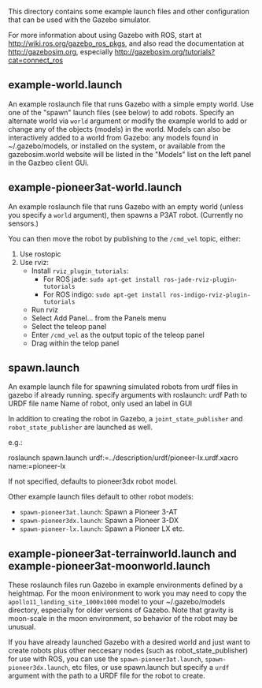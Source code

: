 

This directory contains some example launch files and other configuration that can
be used with the Gazebo simulator.

For more information about using Gazebo with ROS, start at <http://wiki.ros.org/gazebo_ros_pkgs>,
and also read the documentation at <http://gazebosim.org>, especially <http://gazebosim.org/tutorials?cat=connect_ros>


example-world.launch 
--------------------
An example roslaunch file that runs Gazebo with a simple empty world.
Use one of the "spawn" launch files (see below) to add robots.  Specify an alternate
world via `world` argument or modify the example world to add or change any of the objects (models) in the 
world.  Models can also be interactively added to a world from Gazebo: any models
found in ~/.gazebo/models, or installed on the system, or available from the 
gazebosim.world website will be listed in the "Models" list on the left panel in the
Gazbeo client GUi.

example-pioneer3at-world.launch 
-------------------------------
An example roslaunch file that runs Gazebo with an 
empty world (unless you specify a `world` argument), then
spawns a P3AT robot.  (Currently no sensors.) 

You can then move the robot by publishing to the `/cmd_vel` topic, either:
1. Use rostopic
2. Use rviz:
	* Install `rviz_plugin_tutorials`:
		* For ROS jade: `sudo apt-get install ros-jade-rviz-plugin-tutorials`
		* For ROS indigo: `sudo apt-get install ros-indigo-rviz-plugin-tutorials`
	* Run rviz
	* Select Add Panel... from the Panels menu
	* Select the teleop panel
	* Enter `/cmd_vel` as the output topic of the teleop panel
	* Drag within the telop panel


spawn.launch
------------
An example launch file for spawning simulated robots from urdf
files in gazebo if already running.  specify arguments with roslaunch:
  urdf  Path to URDF file
  name  Name of robot, only used an label in GUI

In addition to creating the robot in Gazebo, a `joint_state_publisher` and `robot_state_publisher` 
are launched as well.

e.g.:

  roslaunch spawn.launch urdf:=../description/urdf/pioneer-lx.urdf.xacro name:=pioneer-lx

If not specified, defaults to pioneer3dx robot model.

Other example launch files default to other robot models:
* `spawn-pioneer3at.launch`: Spawn a Pioneer 3-AT
* `spawn-pioneer3dx.launch`: Spawn a Pioneer 3-DX
* `spawn-pioneer-lx.launch`: Spawn a Pioneer LX
etc.


example-pioneer3at-terrainworld.launch and example-pioneer3at-moonworld.launch 
------------------------------------------------------------------------------
These roslaunch files run Gazebo
in example environments defined by a heightmap.  For the moon enivironment to work you
may need to copy the `apollo11_landing_site_1000x1000` model to your ~/.gazebo/models
directory, especially for older versions of Gazebo.  Note that gravity is moon-scale
in the moon environment, so behavior of the robot may be unusual.

If you have already launched Gazebo with a desired world and just want to create robots
plus other neccesary nodes (such as robot_state_publisher) for use with ROS, you can use
the `spawn-pioneer3at.launch`, `spawn-pioneer3dx.launch`, etc files, or use spawn.launch
but specify a `urdf` argument with the path to a URDF file for the robot to create.

